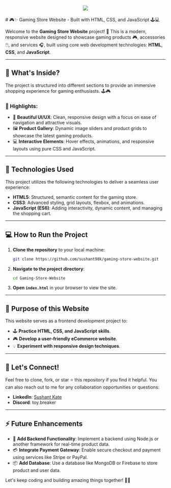 <h1 align="center">
    <img src="https://readme-typing-svg.herokuapp.com/?font=Righteous&size=35&center=true&vCenter=true&width=500&height=70&duration=4000&lines=Game+Store+Website;" />
</h1>
# 🎮✨ Gaming Store Website - Built with HTML, CSS, and JavaScript 🕹️💻

Welcome to the **Gaming Store Website** project! 🚀 This is a modern, responsive website designed to showcase gaming products 🎮, accessories 🖱️, and services 🎧, built using core web development technologies: **HTML**, **CSS**, and **JavaScript**.

---

## 🌟 What's Inside?

The project is structured into different sections to provide an immersive shopping experience for gaming enthusiasts. 🕹️🎮

### 📌 Highlights:

- 🎨 **Beautiful UI/UX**: Clean, responsive design with a focus on ease of navigation and attractive visuals.
- 🖼️ **Product Gallery**: Dynamic image sliders and product grids to showcase the latest gaming products.
- 💻 **Interactive Elements**: Hover effects, animations, and responsive layouts using pure CSS and JavaScript.

---

## 🚀 Technologies Used

This project utilizes the following technologies to deliver a seamless user experience:

- **HTML5**: Structured, semantic content for the gaming store.
- **CSS3**: Advanced styling, grid layouts, flexbox, and animations.
- **JavaScript (ES6)**: Adding interactivity, dynamic content, and managing the shopping cart.

---

## 💻 How to Run the Project

1. **Clone the repository** to your local machine:
   ```bash
   git clone https://github.com/sushant98k/gaming-store-website.git
   ```
2. **Navigate to the project directory**:
   ```bash
   cd Gaming-Store-Website
   ```
3. **Open `index.html`** in your browser to view the site.

---

## 🎯 Purpose of this Website

This website serves as a frontend development project to:

- 🕹️ **Practice HTML, CSS, and JavaScript skills**.
- 🎮 **Develop a user-friendly eCommerce website**.
- 💡 **Experiment with responsive design techniques**.

---

## 🚀 Let's Connect!

Feel free to clone, fork, or star ⭐ this repository if you find it helpful. You can also reach out to me for any collaboration opportunities or questions:

- **LinkedIn**: [Sushant Kate](https://www.linkedin.com/in/sushant-kate)
- **Discord**: toy.breaker

---

## ⚡ Future Enhancements

- 🔧 **Add Backend Functionality**: Implement a backend using Node.js or another framework for real-time product data.
- 💳 **Integrate Payment Gateway**: Enable secure checkout and payment using services like Stripe or PayPal.
- 📦 **Add Database**: Use a database like MongoDB or Firebase to store product and user data.

Let's keep coding and building amazing things together! 🚀🔥

